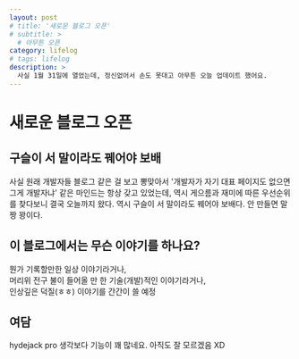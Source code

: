 ```yaml
---
layout: post 
# title: '새로운 블로그 오픈'
# subtitle: > 
  # 아무튼 오픈
category: lifelog
# tags: lifelog
description: >
  사실 1월 31일에 열었는데, 정신없어서 손도 못대고 아무튼 오늘 업데이트 했어요.
---
```


# 새로운 블로그 오픈

## 구슬이 서 말이라도 꿰어야 보배
사실 원래 개발자들 블로그 같은 걸 보고 뽕맞아서 '개발자가 자기 대표 페이지도 없으면 그게 개발자냐' 같은 마인드는 항상 갖고 있었는데, 역시 게으름과 재미에 따른 우선순위를 찾다보니 결국 오늘까지 왔다. 역시 구슬이 서 말이라도 꿰어야 보배다. 안 만들면 말짱 꽝이다.

## 이 블로그에서는 무슨 이야기를 하나요?
뭔가 기록할만한 일상 이야기라거나,  
머리위 전구 불이 들어올 만 한 기술(개발)적인 이야기라거나,  
인상깊은 덕질(ㅎㅎ) 이야기를 간간이 쓸 예정

## 여담
hydejack pro 생각보다 기능이 꽤 많네요. 아직도 잘 모르겠음 XD
